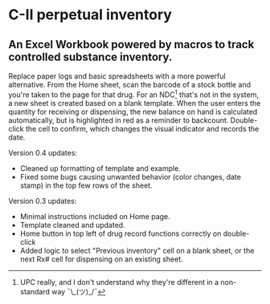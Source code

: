 # C-II perpetual inventory
## An Excel Workbook powered by macros to track controlled substance inventory.

Replace paper logs and basic spreadsheets with a more powerful alternative. From the Home sheet, scan the barcode of a stock bottle and you're taken to the page for that drug. For an NDC[^1] that's not in the system, a new sheet is created based on a blank template. When the user enters the quantity for receiving or dispensing, the new balance on hand is calculated automatically, but is highlighted in red as a reminder to backcount. Double-click the cell to confirm, which changes the visual indicator and records the date.

Version 0.4 updates:
- Cleaned up formatting of template and example.
- Fixed some bugs causing unwanted behavior (color changes, date stamp) in the top few rows of the sheet.

Version 0.3 updates:
- Minimal instructions included on Home page.
- Template cleaned and updated.
- Home button in top left of drug record functions correctly on double-click
- Added logic to select "Previous inventory" cell on a blank sheet, or the next Rx# cell for dispensing on an existing sheet.

[^1]: UPC really, and I don't understand why they're different in a non-standard way ¯\\\_(ツ)\_/¯
